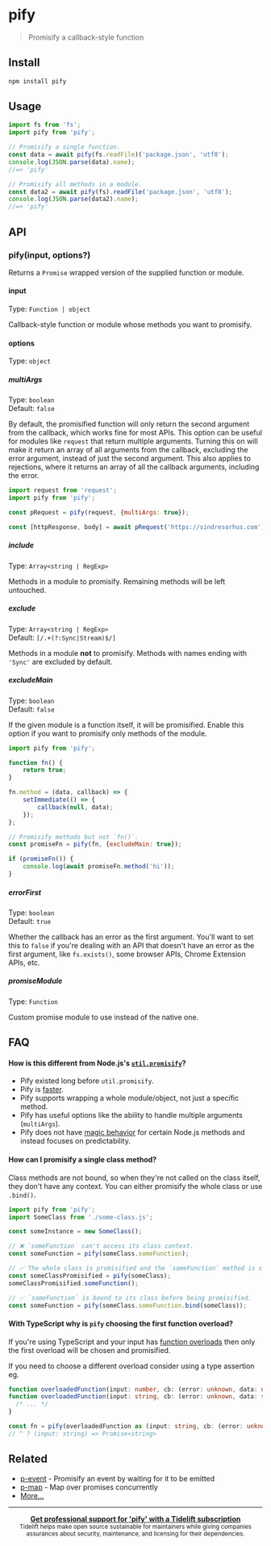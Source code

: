 # pify

> Promisify a callback-style function

## Install

```sh
npm install pify
```

## Usage

```js
import fs from 'fs';
import pify from 'pify';

// Promisify a single function.
const data = await pify(fs.readFile)('package.json', 'utf8');
console.log(JSON.parse(data).name);
//=> 'pify'

// Promisify all methods in a module.
const data2 = await pify(fs).readFile('package.json', 'utf8');
console.log(JSON.parse(data2).name);
//=> 'pify'
```

## API

### pify(input, options?)

Returns a `Promise` wrapped version of the supplied function or module.

#### input

Type: `Function | object`

Callback-style function or module whose methods you want to promisify.

#### options

Type: `object`

##### multiArgs

Type: `boolean`\
Default: `false`

By default, the promisified function will only return the second argument from the callback, which works fine for most APIs. This option can be useful for modules like `request` that return multiple arguments. Turning this on will make it return an array of all arguments from the callback, excluding the error argument, instead of just the second argument. This also applies to rejections, where it returns an array of all the callback arguments, including the error.

```js
import request from 'request';
import pify from 'pify';

const pRequest = pify(request, {multiArgs: true});

const [httpResponse, body] = await pRequest('https://sindresorhus.com');
```

##### include

Type: `Array<string | RegExp>`

Methods in a module to promisify. Remaining methods will be left untouched.

##### exclude

Type: `Array<string | RegExp>`\
Default: `[/.+(?:Sync|Stream)$/]`

Methods in a module **not** to promisify. Methods with names ending with `'Sync'` are excluded by default.

##### excludeMain

Type: `boolean`\
Default: `false`

If the given module is a function itself, it will be promisified. Enable this option if you want to promisify only methods of the module.

```js
import pify from 'pify';

function fn() {
	return true;
}

fn.method = (data, callback) => {
	setImmediate(() => {
		callback(null, data);
	});
};

// Promisify methods but not `fn()`.
const promiseFn = pify(fn, {excludeMain: true});

if (promiseFn()) {
	console.log(await promiseFn.method('hi'));
}
```

##### errorFirst

Type: `boolean`\
Default: `true`

Whether the callback has an error as the first argument. You'll want to set this to `false` if you're dealing with an API that doesn't have an error as the first argument, like `fs.exists()`, some browser APIs, Chrome Extension APIs, etc.

##### promiseModule

Type: `Function`

Custom promise module to use instead of the native one.

## FAQ

#### How is this different from Node.js's [`util.promisify`](https://nodejs.org/api/util.html#util_util_promisify_original)?

- Pify existed long before `util.promisify`.
- Pify is [faster](https://github.com/sindresorhus/pify/issues/41#issuecomment-429988506).
- Pify supports wrapping a whole module/object, not just a specific method.
- Pify has useful options like the ability to handle multiple arguments (`multiArgs`).
- Pify does not have [magic behavior](https://nodejs.org/api/util.html#util_custom_promisified_functions) for certain Node.js methods and instead focuses on predictability.

#### How can I promisify a single class method?

Class methods are not bound, so when they're not called on the class itself, they don't have any context. You can either promisify the whole class or use `.bind()`.

```js
import pify from 'pify';
import SomeClass from './some-class.js';

const someInstance = new SomeClass();

// ❌ `someFunction` can't access its class context.
const someFunction = pify(someClass.someFunction);

// ✅ The whole class is promisified and the `someFunction` method is called on its class.
const someClassPromisified = pify(someClass);
someClassPromisified.someFunction();

// ✅ `someFunction` is bound to its class before being promisified.
const someFunction = pify(someClass.someFunction.bind(someClass));
```

#### With TypeScript why is `pify` choosing the first function overload?

If you're using TypeScript and your input has [function overloads](https://www.typescriptlang.org/docs/handbook/2/functions.html#function-overloads) then only the first overload will be chosen and promisified.

If you need to choose a different overload consider using a type assertion eg.

```ts
function overloadedFunction(input: number, cb: (error: unknown, data: number => void): void
function overloadedFunction(input: string, cb: (error: unknown, data: string) => void): void
  /* ... */
}

const fn = pify(overloadedFunction as (input: string, cb: (error: unknown, data: string) => void) => void)
// ^ ? (input: string) => Promise<string>
```

## Related

- [p-event](https://github.com/sindresorhus/p-event) - Promisify an event by waiting for it to be emitted
- [p-map](https://github.com/sindresorhus/p-map) - Map over promises concurrently
- [More…](https://github.com/sindresorhus/promise-fun)

---

<div align="center">
	<b>
		<a href="https://tidelift.com/subscription/pkg/npm-pify?utm_source=npm-pify&utm_medium=referral&utm_campaign=readme">Get professional support for 'pify' with a Tidelift subscription</a>
	</b>
	<br>
	<sub>
		Tidelift helps make open source sustainable for maintainers while giving companies<br>assurances about security, maintenance, and licensing for their dependencies.
	</sub>
</div>
